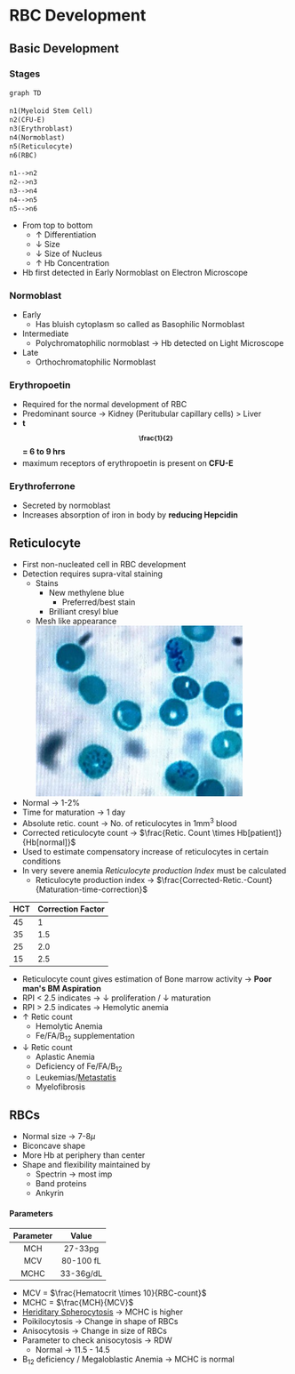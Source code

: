 # RBC Development

## Basic Development
### Stages
```mermaid
graph TD

n1(Myeloid Stem Cell)
n2(CFU-E)
n3(Erythroblast)
n4(Normoblast)
n5(Reticulocyte)
n6(RBC)

n1-->n2
n2-->n3
n3-->n4
n4-->n5
n5-->n6
```

- From top to bottom
	- $\uparrow$ Differentiation
	- $\downarrow$ Size
	- $\downarrow$ Size of Nucleus
	- $\uparrow$ Hb Concentration
- Hb first detected in Early Normoblast on Electron Microscope

### Normoblast
- Early
	- Has bluish cytoplasm so called as Basophilic Normoblast
- Intermediate
	- Polychromatophilic normoblast  $\rightarrow$ Hb detected on Light Microscope
- Late 
	- Orthochromatophilic Normoblast

### Erythropoetin
- Required for the normal development of RBC
- Predominant source  $\rightarrow$ Kidney (Peritubular capillary cells) > Liver
- **t<sub><span class="math display">\frac{1}{2}</span></sub> = 6 to 9 hrs**
- maximum receptors of erythropoetin is present on **CFU-E**

### Erythroferrone
- Secreted by normoblast
- Increases absorption of iron in body by **reducing Hepcidin**

## Reticulocyte
- First non-nucleated cell in RBC development
- Detection requires supra-vital staining
	- Stains
		- New methylene blue
			- Preferred/best stain
		- Brilliant cresyl blue
	- Mesh like appearance
		![Reticulocytes](Pathology/Images/Reticulocytes.jpg)
- Normal  $\rightarrow$ 1-2%
- Time for maturation  $\rightarrow$ 1 day
- Absolute retic. count  $\rightarrow$ No. of reticulocytes in 1mm<sup>3</sup> blood
- Corrected reticulocyte count  $\rightarrow$ $\frac{Retic. Count \times Hb[patient]}{Hb[normal]}$
- Used to estimate compensatory increase of reticulocytes in certain conditions
- In very severe anemia _Reticulocyte production Index_ must be calculated
	- Reticulocyte production index  $\rightarrow$ $\frac{Corrected-Retic.-Count}{Maturation-time-correction}$

| HCT | Correction Factor |
| --- | ----------------- |
| 45  | 1                 |
| 35  | 1.5               |
| 25  | 2.0               |
| 15  | 2.5               |
- Reticulocyte count gives estimation of Bone marrow activity  $\rightarrow$ **Poor man's BM Aspiration**
- RPI < 2.5 indicates  $\rightarrow$ $\downarrow$ proliferation / $\downarrow$ maturation
- RPI > 2.5 indicates  $\rightarrow$ Hemolytic anemia
- $\uparrow$ Retic count
	- Hemolytic Anemia
	- Fe/FA/B<sub>12</sub> supplementation
- $\downarrow$ Retic count
	- Aplastic Anemia
	- Deficiency of Fe/FA/B<sub>12</sub>
	- Leukemias/[Metastatis](Surgery/Skeletal/Bone/BoneMets)
	- Myelofibrosis

## RBCs
- Normal size  $\rightarrow$ 7-8$\mu$
- Biconcave shape
- More Hb at periphery than center
- Shape and flexibility maintained by
	- Spectrin  $\rightarrow$ most imp
	- Band proteins
	- Ankyrin
#### Parameters
| Parameter |   Value   |
| :-------: | :-------: |
|    MCH    |  27-33pg  |
|    MCV    | 80-100 fL |
|   MCHC    | 33-36g/dL |
- MCV = $\frac{Hematocrit \times 10}{RBC-count}$
- MCHC = $\frac{MCH}{MCV}$
- [Heriditary Spherocytosis](Pathology/Hematology/HeriditarySpherocytosis)  $\rightarrow$ MCHC is higher
- Poikilocytosis  $\rightarrow$ Change in shape of RBCs
- Anisocytosis  $\rightarrow$ Change in size of RBCs
- Parameter to check anisocytosis  $\rightarrow$ RDW
	- Normal  $\rightarrow$ 11.5 - 14.5
- B<sub>12</sub> deficiency / Megaloblastic Anemia  $\rightarrow$ MCHC is normal

